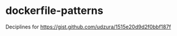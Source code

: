dockerfile-patterns
===================

Deciplines for https://gist.github.com/udzura/1515e20d9d2f0bbf187f
